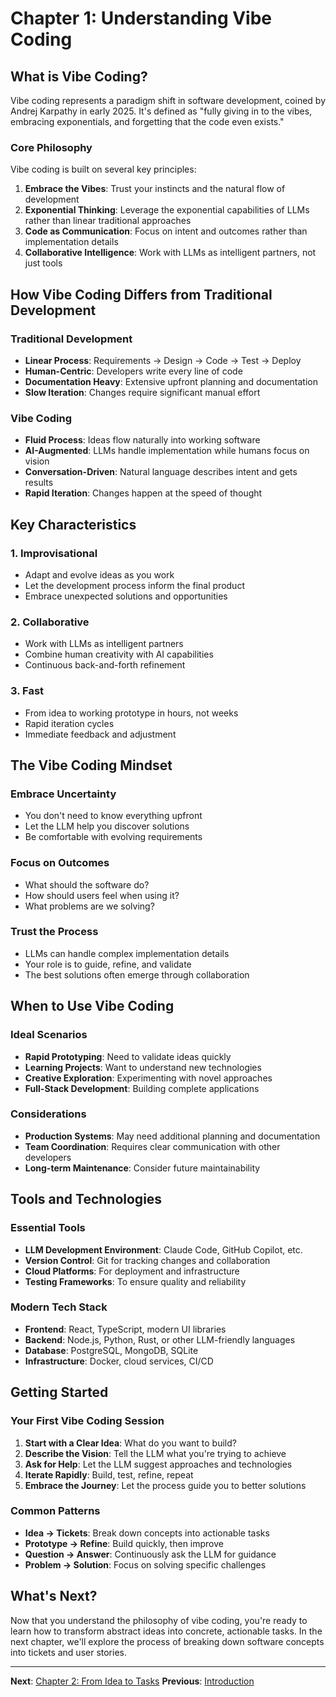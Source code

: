 # Chapter 1: Understanding Vibe Coding

## What is Vibe Coding?

Vibe coding represents a paradigm shift in software development, coined by Andrej Karpathy in early 2025. It's defined as "fully giving in to the vibes, embracing exponentials, and forgetting that the code even exists."

### Core Philosophy

Vibe coding is built on several key principles:

1. **Embrace the Vibes**: Trust your instincts and the natural flow of development
2. **Exponential Thinking**: Leverage the exponential capabilities of LLMs rather than linear traditional approaches
3. **Code as Communication**: Focus on intent and outcomes rather than implementation details
4. **Collaborative Intelligence**: Work with LLMs as intelligent partners, not just tools

## How Vibe Coding Differs from Traditional Development

### Traditional Development
- **Linear Process**: Requirements → Design → Code → Test → Deploy
- **Human-Centric**: Developers write every line of code
- **Documentation Heavy**: Extensive upfront planning and documentation
- **Slow Iteration**: Changes require significant manual effort

### Vibe Coding
- **Fluid Process**: Ideas flow naturally into working software
- **AI-Augmented**: LLMs handle implementation while humans focus on vision
- **Conversation-Driven**: Natural language describes intent and gets results
- **Rapid Iteration**: Changes happen at the speed of thought

## Key Characteristics

### 1. **Improvisational**
- Adapt and evolve ideas as you work
- Let the development process inform the final product
- Embrace unexpected solutions and opportunities

### 2. **Collaborative**
- Work with LLMs as intelligent partners
- Combine human creativity with AI capabilities
- Continuous back-and-forth refinement

### 3. **Fast**
- From idea to working prototype in hours, not weeks
- Rapid iteration cycles
- Immediate feedback and adjustment

## The Vibe Coding Mindset

### Embrace Uncertainty
- You don't need to know everything upfront
- Let the LLM help you discover solutions
- Be comfortable with evolving requirements

### Focus on Outcomes
- What should the software do?
- How should users feel when using it?
- What problems are we solving?

### Trust the Process
- LLMs can handle complex implementation details
- Your role is to guide, refine, and validate
- The best solutions often emerge through collaboration

## When to Use Vibe Coding

### Ideal Scenarios
- **Rapid Prototyping**: Need to validate ideas quickly
- **Learning Projects**: Want to understand new technologies
- **Creative Exploration**: Experimenting with novel approaches
- **Full-Stack Development**: Building complete applications

### Considerations
- **Production Systems**: May need additional planning and documentation
- **Team Coordination**: Requires clear communication with other developers
- **Long-term Maintenance**: Consider future maintainability

## Tools and Technologies

### Essential Tools
- **LLM Development Environment**: Claude Code, GitHub Copilot, etc.
- **Version Control**: Git for tracking changes and collaboration
- **Cloud Platforms**: For deployment and infrastructure
- **Testing Frameworks**: To ensure quality and reliability

### Modern Tech Stack
- **Frontend**: React, TypeScript, modern UI libraries
- **Backend**: Node.js, Python, Rust, or other LLM-friendly languages
- **Database**: PostgreSQL, MongoDB, SQLite
- **Infrastructure**: Docker, cloud services, CI/CD

## Getting Started

### Your First Vibe Coding Session

1. **Start with a Clear Idea**: What do you want to build?
2. **Describe the Vision**: Tell the LLM what you're trying to achieve
3. **Ask for Help**: Let the LLM suggest approaches and technologies
4. **Iterate Rapidly**: Build, test, refine, repeat
5. **Embrace the Journey**: Let the process guide you to better solutions

### Common Patterns

- **Idea → Tickets**: Break down concepts into actionable tasks
- **Prototype → Refine**: Build quickly, then improve
- **Question → Answer**: Continuously ask the LLM for guidance
- **Problem → Solution**: Focus on solving specific challenges

## What's Next?

Now that you understand the philosophy of vibe coding, you're ready to learn how to transform abstract ideas into concrete, actionable tasks. In the next chapter, we'll explore the process of breaking down software concepts into tickets and user stories.

---

**Next**: [Chapter 2: From Idea to Tasks](02-from-idea-to-tasks.md)
**Previous**: [Introduction](../LEARN.md)